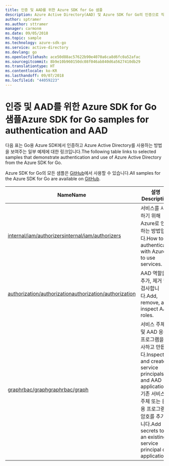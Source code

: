 ```yaml
---
title: 인증 및 AAD를 위한 Azure SDK for Go 샘플
description: Azure Active Directory(AAD) 및 Azure SDK for Go의 인증으로 작업하기 위해 선택한 샘플입니다.
author: sptramer
ms.author: sttramer
manager: carmonm
ms.date: 09/05/2018
ms.topic: sample
ms.technology: azure-sdk-go
ms.service: active-directory
ms.devlang: go
ms.openlocfilehash: ace50d88ac57622b90e4070a6ca8d6fc0a52afac
ms.sourcegitcommit: 8b9e10b960150dc08f046ab840d6a5627410db29
ms.translationtype: HT
ms.contentlocale: ko-KR
ms.lasthandoff: 09/07/2018
ms.locfileid: "44059223"
---
```

# <a name="azure-sdk-for-go-samples-for-authentication-and-aad"></a><span data-ttu-id="6f9ea-103">인증 및 AAD를 위한 Azure SDK for Go 샘플</span><span class="sxs-lookup"><span data-stu-id="6f9ea-103">Azure SDK for Go samples for authentication and AAD</span></span>

<span data-ttu-id="6f9ea-104">다음 표는 Go용 Azure SDK에서 인증하고 Azure Active Directory를 사용하는 방법을 보여주는 일부 예제에 대한 링크입니다.</span><span class="sxs-lookup"><span data-stu-id="6f9ea-104">The following table links to selected samples that demonstrate authentication and use of Azure Active Directory from the Azure SDK for Go.</span></span>

<span data-ttu-id="6f9ea-105">Azure SDK for Go의 모든 샘플은 [GitHub](https://github.com/Azure-Samples/azure-sdk-for-go-samples)에서 사용할 수 있습니다.</span><span class="sxs-lookup"><span data-stu-id="6f9ea-105">All samples for the Azure SDK for Go are available on [GitHub](https://github.com/Azure-Samples/azure-sdk-for-go-samples).</span></span>

| <span data-ttu-id="6f9ea-106">Name</span><span class="sxs-lookup"><span data-stu-id="6f9ea-106">Name</span></span> | <span data-ttu-id="6f9ea-107">설명</span><span class="sxs-lookup"><span data-stu-id="6f9ea-107">Description</span></span> |
|------|-------------|
| [<span data-ttu-id="6f9ea-108">internal/iam/authorizers</span><span class="sxs-lookup"><span data-stu-id="6f9ea-108">internal/iam/authorizers</span></span>](https://github.com/Azure-Samples/azure-sdk-for-go-samples/blob/master/internal/iam/authorizers.go) | <span data-ttu-id="6f9ea-109">서비스를 사용하기 위해 Azure로 인증하는 방법입니다.</span><span class="sxs-lookup"><span data-stu-id="6f9ea-109">How to authenticate with Azure to use services.</span></span> |
| [<span data-ttu-id="6f9ea-110">authorization/authorization</span><span class="sxs-lookup"><span data-stu-id="6f9ea-110">authorization/authorization</span></span>](https://github.com/Azure-Samples/azure-sdk-for-go-samples/blob/master/authorization/authorization.go) | <span data-ttu-id="6f9ea-111">AAD 역할을 추가, 제거 및 검사합니다.</span><span class="sxs-lookup"><span data-stu-id="6f9ea-111">Add, remove, and inspect AAD roles.</span></span> |
| [<span data-ttu-id="6f9ea-112">graphrbac/graph</span><span class="sxs-lookup"><span data-stu-id="6f9ea-112">graphrbac/graph</span></span>](https://github.com/Azure-Samples/azure-sdk-for-go-samples/blob/master/graphrbac/graph.go) | <span data-ttu-id="6f9ea-113">서비스 주체 및 AAD 응용 프로그램을 검사하고 만듭니다.</span><span class="sxs-lookup"><span data-stu-id="6f9ea-113">Inspect and create service principals and AAD applications.</span></span> <span data-ttu-id="6f9ea-114">기존 서비스 주체 또는 응용 프로그램에 암호를 추가합니다.</span><span class="sxs-lookup"><span data-stu-id="6f9ea-114">Add secrets to an existing service principal or application.</span></span> |
